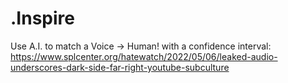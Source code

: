 # .Inspire
Use A.I. to match a Voice -> Human! with a confidence interval: https://www.splcenter.org/hatewatch/2022/05/06/leaked-audio-underscores-dark-side-far-right-youtube-subculture
